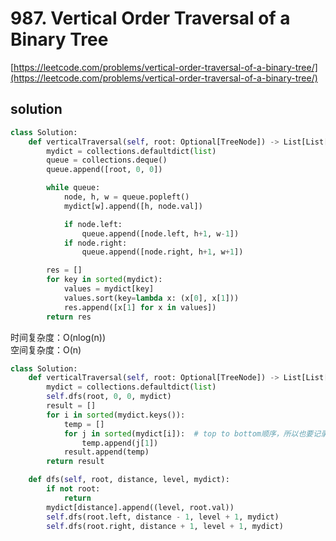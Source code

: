 # 987. Vertical Order Traversal of a Binary Tree

[https://leetcode.com/problems/vertical-order-traversal-of-a-binary-tree/](https://leetcode.com/problems/vertical-order-traversal-of-a-binary-tree/)

## solution

```python
class Solution:
    def verticalTraversal(self, root: Optional[TreeNode]) -> List[List[int]]:
        mydict = collections.defaultdict(list)
        queue = collections.deque()
        queue.append([root, 0, 0])

        while queue:
            node, h, w = queue.popleft()
            mydict[w].append([h, node.val])

            if node.left:
                queue.append([node.left, h+1, w-1])
            if node.right:
                queue.append([node.right, h+1, w+1])

        res = []
        for key in sorted(mydict):
            values = mydict[key]
            values.sort(key=lambda x: (x[0], x[1]))
            res.append([x[1] for x in values])
        return res
```

时间复杂度：O(nlog(n)) <br>
空间复杂度：O(n)

```python
class Solution:
    def verticalTraversal(self, root: Optional[TreeNode]) -> List[List[int]]:
        mydict = collections.defaultdict(list)
        self.dfs(root, 0, 0, mydict)
        result = []
        for i in sorted(mydict.keys()):
            temp = []
            for j in sorted(mydict[i]):  # top to bottom顺序，所以也要记录level
                temp.append(j[1])
            result.append(temp)
        return result

    def dfs(self, root, distance, level, mydict):
        if not root:
            return
        mydict[distance].append((level, root.val))
        self.dfs(root.left, distance - 1, level + 1, mydict)
        self.dfs(root.right, distance + 1, level + 1, mydict)
```

